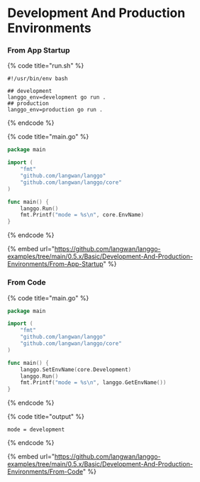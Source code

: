 # Development And Production Environments

### From App Startup

{% code title="run.sh" %}
```shell
#!/usr/bin/env bash

## development
langgo_env=development go run .
## production
langgo_env=production go run .
```
{% endcode %}

{% code title="main.go" %}
```go
package main

import (
	"fmt"
	"github.com/langwan/langgo"
	"github.com/langwan/langgo/core"
)

func main() {
	langgo.Run()
	fmt.Printf("mode = %s\n", core.EnvName)
}
```
{% endcode %}

{% embed url="https://github.com/langwan/langgo-examples/tree/main/0.5.x/Basic/Development-And-Production-Environments/From-App-Startup" %}

### From Code

{% code title="main.go" %}
```go
package main

import (
	"fmt"
	"github.com/langwan/langgo"
	"github.com/langwan/langgo/core"
)

func main() {
	langgo.SetEnvName(core.Development)
	langgo.Run()
	fmt.Printf("mode = %s\n", langgo.GetEnvName())
}
```
{% endcode %}

{% code title="output" %}
```shell
mode = development
```
{% endcode %}

{% embed url="https://github.com/langwan/langgo-examples/tree/main/0.5.x/Basic/Development-And-Production-Environments/From-Code" %}

